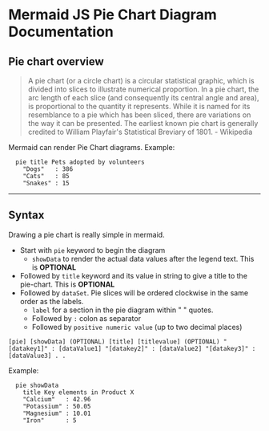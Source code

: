 # Mermaid JS Pie Chart Diagram Documentation

## Pie chart overview

> A pie chart (or a circle chart) is a circular statistical graphic, which is divided into slices to illustrate numerical proportion. In a pie chart, the arc length of each slice (and consequently its central angle and area), is proportional to the quantity it represents. While it is named for its resemblance to a pie which has been sliced, there are variations on the way it can be presented. The earliest known pie chart is generally credited to William Playfair's Statistical Breviary of 1801. - Wikipedia

Mermaid can render Pie Chart diagrams. Example:

```mermaid
  pie title Pets adopted by volunteers
    "Dogs"   : 386
    "Cats"   : 85
    "Snakes" : 15
```

-----

## Syntax

Drawing a pie chart is really simple in mermaid.

- Start with `pie` keyword to begin the diagram
  - `showData` to render the actual data values after the legend text. This is **OPTIONAL**
- Followed by `title` keyword and its value in string to give a title to the pie-chart. This is **OPTIONAL**
- Followed by `dataSet`. Pie slices will be ordered clockwise in the same order as the labels.
  - `label` for a section in the pie diagram within " " quotes.
  - Followed by `:` colon as separator
  - Followed by `positive numeric value` (up to two decimal places)

```text
[pie] [showData] (OPTIONAL) [title] [titlevalue] (OPTIONAL) "[datakey1]" : [dataValue1] "[datakey2]" : [dataValue2] "[datakey3]" : [dataValue3] . .
```

Example:

```mermaid
  pie showData
    title Key elements in Product X
    "Calcium"   : 42.96
    "Potassium" : 50.05
    "Magnesium" : 10.01
    "Iron"      : 5
```

